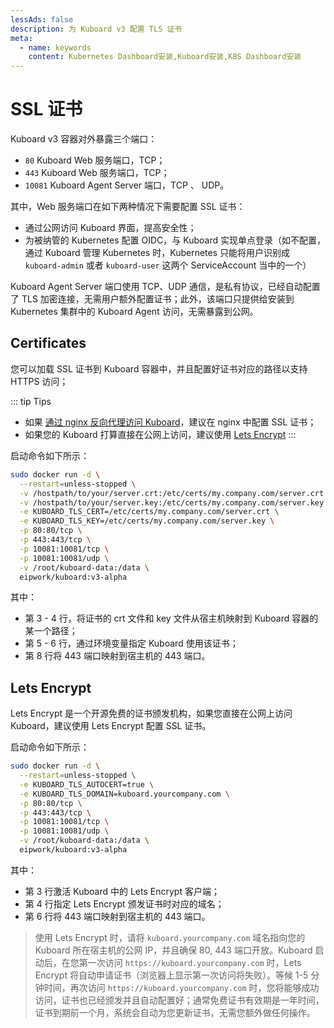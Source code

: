 ```yaml
---
lessAds: false
description: 为 Kuboard v3 配置 TLS 证书
meta:
  - name: keywords
    content: Kubernetes Dashboard安装,Kuboard安装,K8S Dashboard安装
---
```


# SSL 证书

<AdSenseTitle/>

Kuboard v3 容器对外暴露三个端口：
* `80` Kuboard Web 服务端口，TCP；
* `443` Kuboard Web 服务端口，TCP；
* `10081` Kuboard Agent Server 端口，TCP 、 UDP。

其中，Web 服务端口在如下两种情况下需要配置 SSL 证书：
  * 通过公网访问 Kuboard 界面，提高安全性；
  * 为被纳管的 Kubernetes 配置 OIDC，与 Kuboard 实现单点登录（如不配置，通过 Kuboard 管理 Kubernetes 时，Kubernetes 只能将用户识别成 `kuboard-admin` 或者 `kuboard-user` 这两个 ServiceAccount 当中的一个）

Kuboard Agent Server 端口使用 TCP、UDP 通信，是私有协议，已经自动配置了 TLS 加密连接，无需用户额外配置证书；此外，该端口只提供给安装到 Kubernetes 集群中的 Kuboard Agent 访问，无需暴露到公网。

## Certificates

您可以加载 SSL 证书到 Kuboard 容器中，并且配置好证书对应的路径以支持 HTTPS 访问；

::: tip Tips
* 如果 [通过 nginx 反向代理访问 Kuboard](./v3-proxy.html)，建议在 nginx 中配置 SSL 证书；
* 如果您的 Kuboard 打算直接在公网上访问，建议使用 [Lets Encrypt](#lets-encrypt)
:::

启动命令如下所示：

```sh {3-6,8}
sudo docker run -d \
  --restart=unless-stopped \
  -v /hostpath/to/your/server.crt:/etc/certs/my.company.com/server.crt \
  -v /hostpath/to/your/server.key:/etc/certs/my.company.com/server.key \
  -e KUBOARD_TLS_CERT=/etc/certs/my.company.com/server.crt \
  -e KUBOARD_TLS_KEY=/etc/certs/my.company.com/server.key \
  -p 80:80/tcp \
  -p 443:443/tcp \
  -p 10081:10081/tcp \
  -p 10081:10081/udp \
  -v /root/kuboard-data:/data \
  eipwork/kuboard:v3-alpha
```

其中：
* 第 3 - 4 行，将证书的 crt 文件和 key 文件从宿主机映射到 Kuboard 容器的某一个路径；
* 第 5 - 6 行，通过环境变量指定 Kuboard 使用该证书；
* 第 8 行将 443 端口映射到宿主机的 443 端口。


## Lets Encrypt

Lets Encrypt 是一个开源免费的证书颁发机构，如果您直接在公网上访问 Kuboard，建议使用 Lets Encrypt 配置 SSL 证书。

启动命令如下所示：

```sh {3,4,6}
sudo docker run -d \
  --restart=unless-stopped \
  -e KUBOARD_TLS_AUTOCERT=true \
  -e KUBOARD_TLS_DOMAIN=kuboard.yourcompany.com \
  -p 80:80/tcp \
  -p 443:443/tcp \
  -p 10081:10081/tcp \
  -p 10081:10081/udp \
  -v /root/kuboard-data:/data \
  eipwork/kuboard:v3-alpha
```

其中：
* 第 3 行激活 Kuboard 中的 Lets Encrypt 客户端；
* 第 4 行指定 Lets Encrypt 颁发证书时对应的域名；
* 第 6 行将 443 端口映射到宿主机的 443 端口。

> 使用 Lets Encrypt 时，请将 `kuboard.yourcompany.com` 域名指向您的 Kuboard 所在宿主机的公网 IP，并且确保 80, 443 端口开放。Kuboard 启动后，在您第一次访问 `https://kuboard.yourcompany.com` 时，Lets Encrypt 将自动申请证书（浏览器上显示第一次访问将失败）。等候 1-5 分钟时间，再次访问 `https://kuboard.yourcompany.com` 时，您将能够成功访问，证书也已经颁发并且自动配置好；通常免费证书有效期是一年时间，证书到期前一个月，系统会自动为您更新证书，无需您额外做任何操作。
